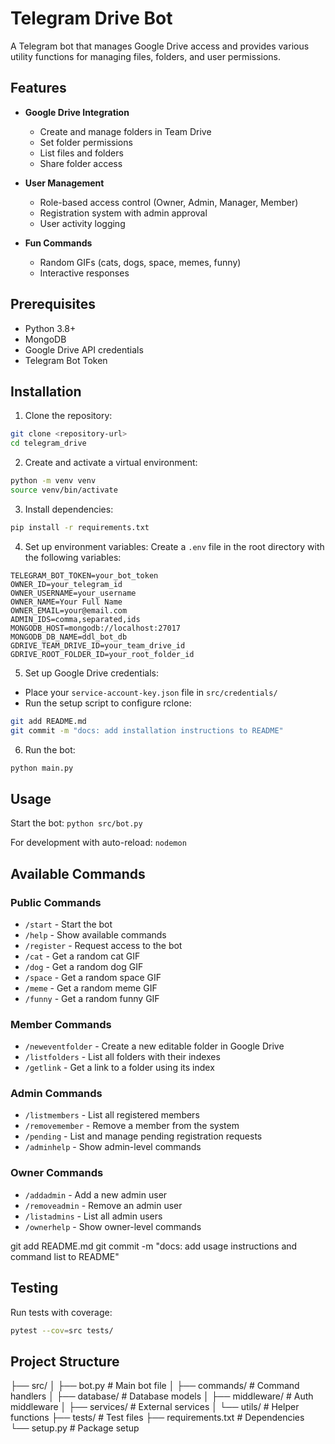 # Telegram Drive Bot

A Telegram bot that manages Google Drive access and provides various utility functions for managing files, folders, and user permissions.

## Features

- **Google Drive Integration**
  - Create and manage folders in Team Drive
  - Set folder permissions
  - List files and folders
  - Share folder access

- **User Management**
  - Role-based access control (Owner, Admin, Manager, Member)
  - Registration system with admin approval
  - User activity logging

- **Fun Commands**
  - Random GIFs (cats, dogs, space, memes, funny)
  - Interactive responses

## Prerequisites

- Python 3.8+
- MongoDB
- Google Drive API credentials
- Telegram Bot Token

## Installation

1. Clone the repository:

```bash
git clone <repository-url>
cd telegram_drive
```

2. Create and activate a virtual environment:

```bash
python -m venv venv
source venv/bin/activate
```

3. Install dependencies:

```bash
pip install -r requirements.txt
```


4. Set up environment variables:
Create a `.env` file in the root directory with the following variables:

```
TELEGRAM_BOT_TOKEN=your_bot_token
OWNER_ID=your_telegram_id
OWNER_USERNAME=your_username
OWNER_NAME=Your Full Name
OWNER_EMAIL=your@email.com
ADMIN_IDS=comma,separated,ids
MONGODB_HOST=mongodb://localhost:27017
MONGODB_DB_NAME=ddl_bot_db
GDRIVE_TEAM_DRIVE_ID=your_team_drive_id
GDRIVE_ROOT_FOLDER_ID=your_root_folder_id
```

5. Set up Google Drive credentials:
- Place your `service-account-key.json` file in `src/credentials/`
- Run the setup script to configure rclone:

```bash
git add README.md
git commit -m "docs: add installation instructions to README"
```

6. Run the bot:

```bash
python main.py
```

## Usage
Start the bot: `python src/bot.py`

For development with auto-reload:
`nodemon`


## Available Commands

### Public Commands
- `/start` - Start the bot
- `/help` - Show available commands
- `/register` - Request access to the bot
- `/cat` - Get a random cat GIF
- `/dog` - Get a random dog GIF
- `/space` - Get a random space GIF
- `/meme` - Get a random meme GIF
- `/funny` - Get a random funny GIF

### Member Commands
- `/neweventfolder` - Create a new editable folder in Google Drive
- `/listfolders` - List all folders with their indexes
- `/getlink` - Get a link to a folder using its index

### Admin Commands
- `/listmembers` - List all registered members
- `/removemember` - Remove a member from the system
- `/pending` - List and manage pending registration requests
- `/adminhelp` - Show admin-level commands

### Owner Commands
- `/addadmin` - Add a new admin user
- `/removeadmin` - Remove an admin user
- `/listadmins` - List all admin users
- `/ownerhelp` - Show owner-level commands

git add README.md
git commit -m "docs: add usage instructions and command list to README"

## Testing

Run tests with coverage:
``` bash
pytest --cov=src tests/
```

## Project Structure

├── src/
│ ├── bot.py # Main bot file
│ ├── commands/ # Command handlers
│ ├── database/ # Database models
│ ├── middleware/ # Auth middleware
│ ├── services/ # External services
│ └── utils/ # Helper functions
├── tests/ # Test files
├── requirements.txt # Dependencies
└── setup.py # Package setup
